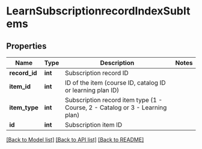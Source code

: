 # LearnSubscriptionrecordIndexSubItems

## Properties
Name | Type | Description | Notes
------------ | ------------- | ------------- | -------------
**record_id** | **int** | Subscription record ID | 
**item_id** | **int** | ID of the item (course ID, catalog ID or learning plan ID) | 
**item_type** | **int** | Subscription record item type (1 - Course, 2 - Catalog or 3 - Learning plan) | 
**id** | **int** | Subscription item ID | 

[[Back to Model list]](../README.md#documentation-for-models) [[Back to API list]](../README.md#documentation-for-api-endpoints) [[Back to README]](../README.md)



